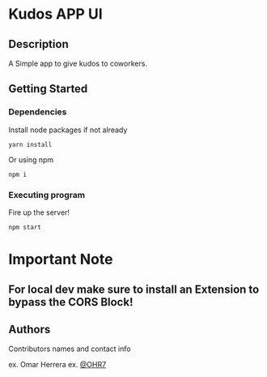 # Kudos APP UI

## Description

A Simple app to give kudos to coworkers.

## Getting Started

### Dependencies
Install node packages if not already

```yarn install```

Or using npm

```npm i```


### Executing program
Fire up the server!

```npm start```

# Important Note

## For local dev make sure to install an Extension to bypass the CORS Block!


## Authors

Contributors names and contact info

ex. Omar Herrera 
ex. [@OHR7](https://github.com/OHR7)
